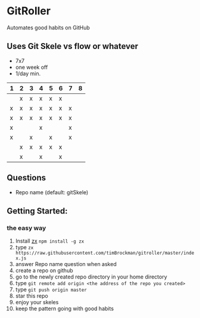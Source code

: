 # GitRoller
Automates good habits on GitHub

## Uses Git Skele vs flow or whatever
- 7x7
- one week off
- 1/day min.

|1|2|3|4|5|6|7|8|
|-|-|-|-|-|-|-|-|
| |x|x|x|x|x| | |
|x|x|x|x|x|x|x| |
|x|x|x|x|x|x|x| |
|x| | |x| | |x| |
|x| |x| |x| |x| |
| |x|x|x|x|x| | |
| |x| |x| |x| | |

## Questions
- Repo name (default: gitSkele)

## Getting Started:

### the easy way
1. Install [zx](https://github.com/google/zx) ```npm install -g zx```
2. type ```zx https://raw.githubusercontent.com/timBrockman/gitroller/master/index.js```
3. answer Repo name question when asked
4. create a repo on github
5. go to the newly created repo directory in your home directory 
6. type ```git remote add origin <the address of the repo you created>```
7. type ```git push origin master```
8. star this repo
9. enjoy your skeles
10. keep the pattern going with good habits

